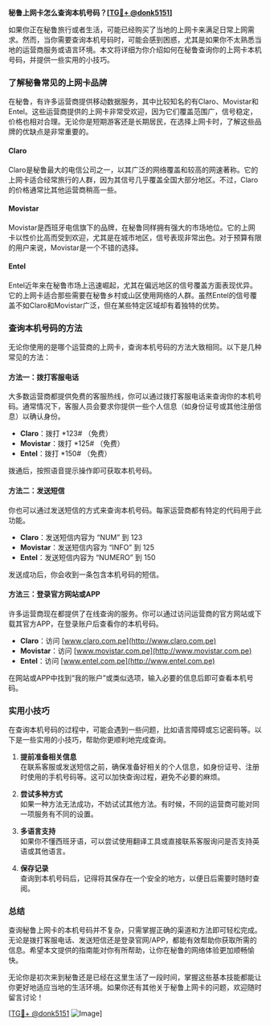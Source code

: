 **秘鲁上网卡怎么查询本机号码？[[TG💪+ @donk5151](https://t.me/s/donk5151)]**

如果你正在秘鲁旅行或者生活，可能已经购买了当地的上网卡来满足日常上网需求。然而，当你需要查询本机号码时，可能会感到困惑，尤其是如果你不太熟悉当地的运营商服务或语言环境。本文将详细为你介绍如何在秘鲁查询你的上网卡本机号码，并提供一些实用的小技巧。

### 了解秘鲁常见的上网卡品牌

在秘鲁，有许多运营商提供移动数据服务，其中比较知名的有Claro、Movistar和Entel。这些运营商提供的上网卡非常受欢迎，因为它们覆盖范围广，信号稳定，价格也相对合理。无论你是短期游客还是长期居民，在选择上网卡时，了解这些品牌的优缺点是非常重要的。

#### Claro
Claro是秘鲁最大的电信公司之一，以其广泛的网络覆盖和较高的网速著称。它的上网卡适合经常旅行的人群，因为其信号几乎覆盖全国大部分地区。不过，Claro的价格通常比其他运营商稍高一些。

#### Movistar
Movistar是西班牙电信旗下的品牌，在秘鲁同样拥有强大的市场地位。它的上网卡以性价比高而受到欢迎，尤其是在城市地区，信号表现非常出色。对于预算有限的用户来说，Movistar是一个不错的选择。

#### Entel
Entel近年来在秘鲁市场上迅速崛起，尤其在偏远地区的信号覆盖方面表现优异。它的上网卡适合那些需要在秘鲁乡村或山区使用网络的人群。虽然Entel的信号覆盖不如Claro和Movistar广泛，但在某些特定区域却有着独特的优势。

### 查询本机号码的方法

无论你使用的是哪个运营商的上网卡，查询本机号码的方法大致相同。以下是几种常见的方法：

#### 方法一：拨打客服电话
大多数运营商都提供免费的客服热线，你可以通过拨打客服电话来查询你的本机号码。通常情况下，客服人员会要求你提供一些个人信息（如身份证号或其他注册信息）以确认身份。

- **Claro**：拨打 *123# （免费）
- **Movistar**：拨打 *125# （免费）
- **Entel**：拨打 *150# （免费）

拨通后，按照语音提示操作即可获取本机号码。

#### 方法二：发送短信
你也可以通过发送短信的方式来查询本机号码。每家运营商都有特定的代码用于此功能。

- **Claro**：发送短信内容为 “NUM” 到 123
- **Movistar**：发送短信内容为 “INFO” 到 125
- **Entel**：发送短信内容为 “NUMERO” 到 150

发送成功后，你会收到一条包含本机号码的短信。

#### 方法三：登录官方网站或APP
许多运营商现在都提供了在线查询的服务。你可以通过访问运营商的官方网站或下载其官方APP，在登录账户后查看你的本机号码。

- **Claro**：访问 [www.claro.com.pe](http://www.claro.com.pe)
- **Movistar**：访问 [www.movistar.com.pe](http://www.movistar.com.pe)
- **Entel**：访问 [www.entel.com.pe](http://www.entel.com.pe)

在网站或APP中找到“我的账户”或类似选项，输入必要的信息后即可查看本机号码。

### 实用小技巧

在查询本机号码的过程中，可能会遇到一些问题，比如语言障碍或忘记密码等。以下是一些实用的小技巧，帮助你更顺利地完成查询。

1. **提前准备相关信息**  
   在联系客服或发送短信之前，确保准备好相关的个人信息，如身份证号、注册时使用的手机号码等。这可以加快查询过程，避免不必要的麻烦。

2. **尝试多种方式**  
   如果一种方法无法成功，不妨试试其他方法。有时候，不同的运营商可能对同一项服务有不同的设置。

3. **多语言支持**  
   如果你不懂西班牙语，可以尝试使用翻译工具或直接联系客服询问是否支持英语或其他语言。

4. **保存记录**  
   查询到本机号码后，记得将其保存在一个安全的地方，以便日后需要时随时查阅。

### 总结

查询秘鲁上网卡的本机号码并不复杂，只需掌握正确的渠道和方法即可轻松完成。无论是拨打客服电话、发送短信还是登录官网/APP，都能有效帮助你获取所需的信息。希望本文提供的指南能对你有所帮助，让你在秘鲁的网络体验更加顺畅愉快。

无论你是初次来到秘鲁还是已经在这里生活了一段时间，掌握这些基本技能都能让你更好地适应当地的生活环境。如果你还有其他关于秘鲁上网卡的问题，欢迎随时留言讨论！

[[TG💪+ @donk5151](https://t.me/s/donk5151) ![Image](https://i.postimg.cc/rwNCRYN7/Snipaste-2025-04-30-17-27-05.png)]